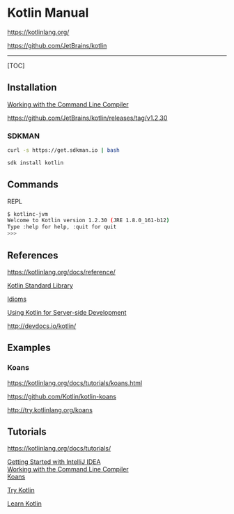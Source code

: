# Kotlin Manual

<https://kotlinlang.org/>

<https://github.com/JetBrains/kotlin>

---

[TOC]

## Installation

[Working with the Command Line Compiler](https://kotlinlang.org/docs/tutorials/command-line.html)

https://github.com/JetBrains/kotlin/releases/tag/v1.2.30

### SDKMAN

```bash
curl -s https://get.sdkman.io | bash
```

```bash
sdk install kotlin
```

## Commands

REPL

```bash
$ kotlinc-jvm
Welcome to Kotlin version 1.2.30 (JRE 1.8.0_161-b12)
Type :help for help, :quit for quit
>>>
```

## References

<https://kotlinlang.org/docs/reference/>

[Kotlin Standard Library](https://kotlinlang.org/api/latest/jvm/stdlib/index.html)

[Idioms](https://kotlinlang.org/docs/reference/idioms.html)

[Using Kotlin for Server-side Development](https://kotlinlang.org/docs/reference/server-overview.html)

http://devdocs.io/kotlin/

## Examples

### Koans

https://kotlinlang.org/docs/tutorials/koans.html

https://github.com/Kotlin/kotlin-koans

http://try.kotlinlang.org/koans

## Tutorials

https://kotlinlang.org/docs/tutorials/

[Getting Started with IntelliJ IDEA](https://kotlinlang.org/docs/tutorials/getting-started.html) \
[Working with the Command Line Compiler](https://kotlinlang.org/docs/tutorials/command-line.html) \
[Koans](https://kotlinlang.org/docs/tutorials/koans.html)

[Try Kotlin](https://try.kotlinlang.org/)

[Learn Kotlin](https://www.tutorialspoint.com/kotlin/index.htm)